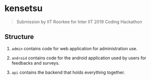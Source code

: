 # kensetsu

> Submission by IIT Roorkee for Inter IIT 2019 Coding Hackathon

## Structure 

1. `admin` contains code for web application for administration use.

2. `android` contains code for the android application used by users for feedbacks and surveys.

3. `api` contains the backend that holds everything together.

